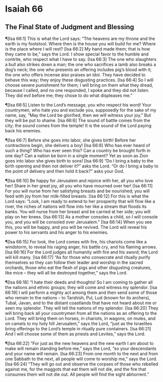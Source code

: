 # Isaiah 66

## The Final State of Judgment and Blessing
¶[Isa 66:1] This is what the Lord says: “The heavens are my throne and the earth is my footstool. Where then is the house you will build for me? Where is the place where I will rest?
[Isa 66:2] My hand made them; that is how they came to be,” says the Lord. I show special favor to the humble and contrite, who respect what I have to say.
[Isa 66:3] The one who slaughters a bull also strikes down a man; the one who sacrifices a lamb also breaks a dog’s neck; the one who presents an offering includes pig’s blood with it; the one who offers incense also praises an idol. They have decided to behave this way; they enjoy these disgusting practices.
[Isa 66:4] So I will choose severe punishment for them; I will bring on them what they dread, because I called, and no one responded, I spoke and they did not listen. They did evil before me; they chose to do what displeases me.”

¶[Isa 66:5] Listen to the Lord’s message, you who respect his word! Your countrymen, who hate you and exclude you, supposedly for the sake of my name, say, “May the Lord be glorified, then we will witness your joy.” But they will be put to shame.
[Isa 66:6] The sound of battle comes from the city; the sound comes from the temple! It is the sound of the Lord paying back his enemies.

¶[Isa 66:7] Before she goes into labor, she gives birth! Before her contractions begin, she delivers a boy!
[Isa 66:8] Who has ever heard of such a thing? Who has ever seen this? Can a country be brought forth in one day? Can a nation be born in a single moment? Yet as soon as Zion goes into labor she gives birth to sons!
[Isa 66:9] “Do I bring a baby to the birth opening and then not deliver it?” asks the Lord. “Or do I bring a baby to the point of delivery and then hold it back?” asks your God.

¶[Isa 66:10] Be happy for Jerusalem and rejoice with her, all you who love her! Share in her great joy, all you who have mourned over her!
[Isa 66:11] For you will nurse from her satisfying breasts and be nourished; you will feed with joy from her milk-filled breasts.
[Isa 66:12] For this is what the Lord says: “Look, I am ready to extend to her prosperity that will flow like a river, the riches of nations will flow into her like a stream that floods its banks. You will nurse from her breast and be carried at her side; you will play on her knees.
[Isa 66:13] As a mother consoles a child, so I will console you, and you will be consoled over Jerusalem.”
[Isa 66:14] When you see this, you will be happy, and you will be revived. The Lord will reveal his power to his servants and his anger to his enemies.

¶[Isa 66:15] For look, the Lord comes with fire, his chariots come like a windstorm, to reveal his raging anger, his battle cry, and his flaming arrows.
[Isa 66:16] For the Lord judges all humanity with fire and his sword; the Lord will kill many.
[Isa 66:17] “As for those who consecrate and ritually purify themselves so they can follow their leader and worship in the sacred orchards, those who eat the flesh of pigs and other disgusting creatures, like mice – they will all be destroyed together,” says the Lord.

¶[Isa 66:18] “I hate their deeds and thoughts! So I am coming to gather all the nations and ethnic groups; they will come and witness my splendor.
[Isa 66:19] I will perform a mighty act among them and then send some of those who remain to the nations – to Tarshish, Pul, Lud (known for its archers), Tubal, Javan, and to the distant coastlands that have not heard about me or seen my splendor. They will tell the nations of my splendor.
[Isa 66:20] They will bring back all your countrymen from all the nations as an offering to the Lord. They will bring them on horses, in chariots, in wagons, on mules, and on camels to my holy hill Jerusalem,” says the Lord, “just as the Israelites bring offerings to the Lord’s temple in ritually pure containers.
[Isa 66:21] And I will choose some of them as priests and Levites,” says the Lord.

¶[Isa 66:22] “For just as the new heavens and the new earth I am about to make will remain standing before me,” says the Lord, “so your descendants and your name will remain.
[Isa 66:23] From one month to the next and from one Sabbath to the next, all people will come to worship me,” says the Lord.
[Isa 66:24] “They will go out and observe the corpses of those who rebelled against me, for the maggots that eat them will not die, and the fire that consumes them will not die out. All people will find the sight abhorrent.”
